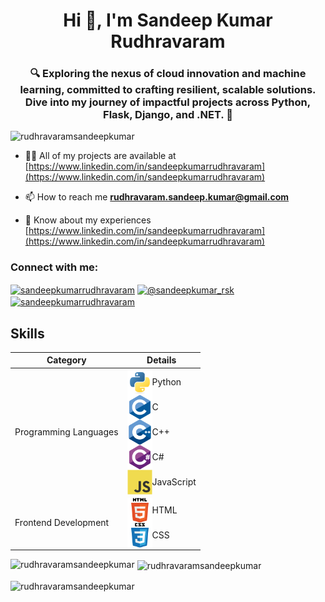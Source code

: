 <!DOCTYPE html>
<html lang="en">
<head>
  <meta charset="UTF-8">
  <meta name="viewport" content="width=device-width, initial-scale=1.0">
</head>
<body>
<h1 align="center">Hi 👋, I'm Sandeep Kumar Rudhravaram</h1>
<h3 align="center">🔍 Exploring the nexus of cloud innovation and machine learning, committed to crafting resilient, scalable solutions. Dive into my journey of impactful projects across Python, Flask, Django, and .NET. 🚀</h3>

<p align="left"> <img src="https://komarev.com/ghpvc/?username=rudhravaramsandeepkumar&label=Profile%20views&color=0e75b6&style=flat" alt="rudhravaramsandeepkumar" /> </p>

- 👨‍💻 All of my projects are available at [https://www.linkedin.com/in/sandeepkumarrudhravaram](https://www.linkedin.com/in/sandeepkumarrudhravaram)

- 📫 How to reach me **rudhravaram.sandeep.kumar@gmail.com**

- 📄 Know about my experiences [https://www.linkedin.com/in/sandeepkumarrudhravaram](https://www.linkedin.com/in/sandeepkumarrudhravaram)

<h3 align="left">Connect with me:</h3>
<p align="left">
<a href="https://linkedin.com/in/sandeepkumarrudhravaram" target="blank"><img align="center" src="https://raw.githubusercontent.com/rahuldkjain/github-profile-readme-generator/master/src/images/icons/Social/linked-in-alt.svg" alt="sandeepkumarrudhravaram" height="30" width="40" /></a>
<a href="https://www.hackerearth.com/@sandeepkumar_rsk" target="blank"><img align="center" src="https://raw.githubusercontent.com/rahuldkjain/github-profile-readme-generator/master/src/images/icons/Social/hackerearth.svg" alt="@sandeepkumar_rsk" height="30" width="40" /></a>
<a href="https://discord.gg/sandeepkumarrudhravaram" target="blank"><img align="center" src="https://raw.githubusercontent.com/rahuldkjain/github-profile-readme-generator/master/src/images/icons/Social/discord.svg" alt="sandeepkumarrudhravaram" height="30" width="40" /></a>
</p>

## Skills

| Category                | Details                                                                                                            |
|-------------------------|--------------------------------------------------------------------------------------------------------------------|
| Programming Languages  | <div style="display: flex; align-items: center;"><img src="https://raw.githubusercontent.com/devicons/devicon/master/icons/python/python-original.svg" width="40" height="40"> Python</div><div style="display: flex; align-items: center;"><img src="https://raw.githubusercontent.com/devicons/devicon/master/icons/c/c-original.svg" width="40" height="40"> C</div><div style="display: flex; align-items: center;"><img src="https://raw.githubusercontent.com/devicons/devicon/master/icons/cplusplus/cplusplus-original.svg" width="40" height="40"> C++</div><div style="display: flex; align-items: center;"><img src="https://raw.githubusercontent.com/devicons/devicon/master/icons/csharp/csharp-original.svg" width="40" height="40"> C#</div><div style="display: flex; align-items: center;"><img src="https://raw.githubusercontent.com/devicons/devicon/master/icons/javascript/javascript-original.svg" width="40" height="40"> JavaScript</div> |
| Frontend Development   | <div style="display: flex; align-items: center;"><img src="https://raw.githubusercontent.com/devicons/devicon/master/icons/html5/html5-original-wordmark.svg" width="40" height="40"> HTML</div><div style="display: flex; align-items: center;"><img src="https://raw.githubusercontent.com/devicons/devicon/master/icons/css3/css3-original-wordmark.svg" width="40" height="40"> CSS</div>   |






<p><img align="left" src="https://github-readme-stats.vercel.app/api/top-langs?username=rudhravaramsandeepkumar&show_icons=true&locale=en&layout=compact" alt="rudhravaramsandeepkumar" /></p>

<p>&nbsp;<img align="center" src="https://github-readme-stats.vercel.app/api?username=rudhravaramsandeepkumar&show_icons=true&locale=en" alt="rudhravaramsandeepkumar" /></p>

<p><img align="center" src="https://github-readme-streak-stats.herokuapp.com/?user=rudhravaramsandeepkumar&" alt="rudhravaramsandeepkumar" /></p>
</body>
</html>
